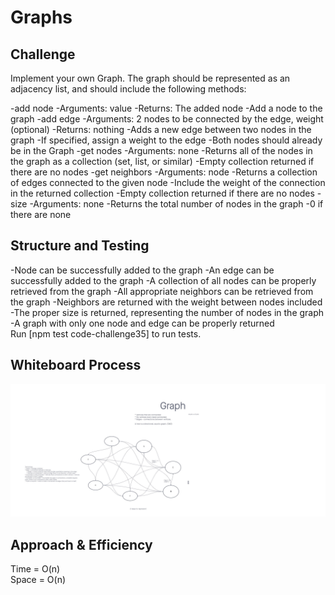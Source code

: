 # Graphs

## Challenge

Implement your own Graph. The graph should be represented as an adjacency list, and should include the following methods:

-add node
  -Arguments: value
  -Returns: The added node
  -Add a node to the graph
-add edge
   -Arguments: 2 nodes to be connected by the edge, weight (optional)
  -Returns: nothing
  -Adds a new edge between two nodes in the graph
  -If specified, assign a weight to the edge
  -Both nodes should already be in the Graph
-get nodes
  -Arguments: none
  -Returns all of the nodes in the graph as a collection (set, list, or similar)
  -Empty collection returned if there are no nodes
-get neighbors
  -Arguments: node
  -Returns a collection of edges connected to the given node
    -Include the weight of the connection in the returned collection
  -Empty collection returned if there are no nodes
-size
  -Arguments: none
  -Returns the total number of nodes in the graph
  -0 if there are none

## Structure and Testing

-Node can be successfully added to the graph
-An edge can be successfully added to the graph
-A collection of all nodes can be properly retrieved from the graph
-All appropriate neighbors can be retrieved from the graph
-Neighbors are returned with the weight between nodes included
-The proper size is returned, representing the number of nodes in the graph
-A graph with only one node and edge can be properly returned
<br/>
Run [npm test code-challenge35] to run tests.

## Whiteboard Process

<!-- Embedded whiteboard image -->
![Whiteboard](./../images/CC35.jpg)

## Approach & Efficiency

<!-- What approach did you take? Discuss Why. What is the Big O space/time for this approach? -->

Time = O(n)<br/>
Space = O(n)


